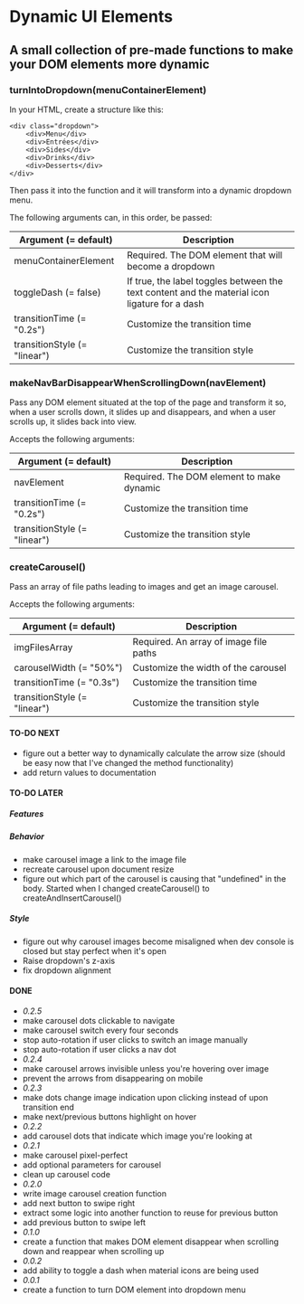 # Dynamic UI Elements

## A small collection of pre-made functions to make your DOM elements more dynamic

### turnIntoDropdown(menuContainerElement)

In your HTML, create a structure like this:

```
<div class="dropdown">
    <div>Menu</div>
    <div>Entrées</div>
    <div>Sides</div>
    <div>Drinks</div>
    <div>Desserts</div>
</div>
```

Then pass it into the function and it will transform into a dynamic dropdown menu.

The following arguments can, in this order, be passed:

| Argument (= default)         | Description                                                                                   |
| ---------------------------- | --------------------------------------------------------------------------------------------- |
| menuContainerElement         | Required. The DOM element that will become a dropdown                                         |
| toggleDash (= false)         | If true, the label toggles between the text content and the material icon ligature for a dash |
| transitionTime (= "0.2s")    | Customize the transition time                                                                 |
| transitionStyle (= "linear") | Customize the transition style                                                                |

### makeNavBarDisappearWhenScrollingDown(navElement)

Pass any DOM element situated at the top of the page and transform it so, when a user scrolls down, it slides up and disappears, and when a user scrolls up, it slides back into view.

Accepts the following arguments:

| Argument (= default)         | Description                               |
| ---------------------------- | ----------------------------------------- |
| navElement                   | Required. The DOM element to make dynamic |
| transitionTime (= "0.2s")    | Customize the transition time             |
| transitionStyle (= "linear") | Customize the transition style            |

### createCarousel()

Pass an array of file paths leading to images and get an image carousel.

Accepts the following arguments:

| Argument (= default)         | Description                            |
| ---------------------------- | -------------------------------------- |
| imgFilesArray                | Required. An array of image file paths |
| carouselWidth (= "50%")      | Customize the width of the carousel    |
| transitionTime (= "0.3s")    | Customize the transition time          |
| transitionStyle (= "linear") | Customize the transition style         |

#### TO-DO NEXT

-   figure out a better way to dynamically calculate the arrow size (should be easy now that I've changed the method functionality)
-   add return values to documentation

#### TO-DO LATER

##### Features

##### Behavior

-   make carousel image a link to the image file
-   recreate carousel upon document resize
-   figure out which part of the carousel is causing that "undefined" in the body. Started when I changed createCarousel() to createAndInsertCarousel()

##### Style

-   figure out why carousel images become misaligned when dev console is closed but stay perfect when it's open
-   Raise dropdown's z-axis
-   fix dropdown alignment

#### DONE

-   _0.2.5_
-   make carousel dots clickable to navigate
-   make carousel switch every four seconds
-   stop auto-rotation if user clicks to switch an image manually
-   stop auto-rotation if user clicks a nav dot
-   _0.2.4_
-   make carousel arrows invisible unless you're hovering over image
-   prevent the arrows from disappearing on mobile
-   _0.2.3_
-   make dots change image indication upon clicking instead of upon transition end
-   make next/previous buttons highlight on hover
-   _0.2.2_
-   add carousel dots that indicate which image you're looking at
-   _0.2.1_
-   make carousel pixel-perfect
-   add optional parameters for carousel
-   clean up carousel code
-   _0.2.0_
-   write image carousel creation function
-   add next button to swipe right
-   extract some logic into another function to reuse for previous button
-   add previous button to swipe left
-   _0.1.0_
-   create a function that makes DOM element disappear when scrolling down and reappear when scrolling up
-   _0.0.2_
-   add ability to toggle a dash when material icons are being used
-   _0.0.1_
-   create a function to turn DOM element into dropdown menu
